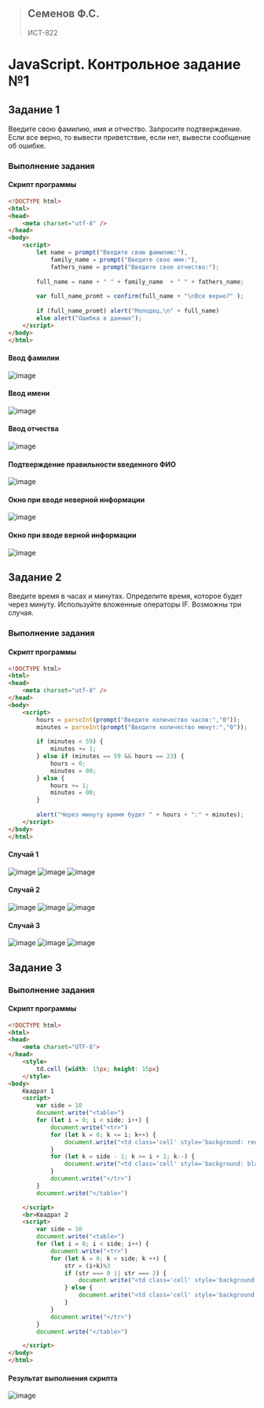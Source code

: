 > ## Семенов Ф.С.
> ИСТ-822

# JavaScript. Контрольное задание №1
## Задание 1
Введите свою фамилию, имя и отчество. Запросите подтверждение. Если все верно, то вывести приветствие, если нет, вывести сообщение об ошибке.
### Выполнение задания
#### Скрипт программы
``` html
<!DOCTYPE html>
<html>
<head>
    <meta charset="utf-8" />
</head>
<body>
    <script>
        let name = prompt("Введите свою фамилию:"),
            family_name = prompt("Введите свое имя:"),
            fathers_name = prompt("Введите свое отчество:");
        
        full_name = name + " " + family_name  + " " + fathers_name;
 
        var full_name_promt = confirm(full_name + "\nВсе верно?" );
        
        if (full_name_promt) alert("Молодец,\n" + full_name)
        else alert("Ошибка в данных");
    </script>
</body>
</html>
```

#### Ввод фамилии
![image](/images/JS1_1_1.png)

#### Ввод имени
![image](/images/JS1_1_2.png)

#### Ввод отчества
![image](/images/JS1_1_3.png)

#### Подтверждение правильности введенного ФИО
![image](/images/JS1_1_4.png)

#### Окно при вводе неверной информации 
![image](/images/JS1_1_5.png)

#### Окно при вводе верной информации 
![image](/images/JS1_1_6.png)

## Задание 2
Введите время в часах и минутах. Определите время, которое будет через минуту. Используйте вложенные операторы IF. Возможны три случая.
### Выполнение задания
#### Скрипт программы
```html
<!DOCTYPE html>
<html>
<head>
    <meta charset="utf-8" />
</head>
<body>
    <script>
        hours = parseInt(prompt("Введите количество часов:","0"));
        minutes = parseInt(prompt("Введите количество минут:","0"));
        
        if (minutes < 59) {
            minutes += 1; 
        } else if (minutes == 59 && hours == 23) {
            hours = 0;
            minutes = 00;
        } else {
            hours += 1;
            minutes = 00;
        }
    
        alert("Через минуту время будет " + hours + ":" + minutes);
    </script>
</body>
</html>
```
#### Случай 1
![image](/images/JS1_2_1.png)
![image](/images/JS1_2_2.png)
![image](/images/JS1_2_3.png)
#### Случай 2
![image](/images/JS1_2_4.png)
![image](/images/JS1_2_5.png)
![image](/images/JS1_2_6.png)
#### Случай 3
![image](/images/JS1_2_7.png)
![image](/images/JS1_2_8.png)
![image](/images/JS1_2_9.png)


## Задание 3
### Выполнение задания
#### Скрипт программы
```html
<!DOCTYPE html>
<html>
<head>
    <meta charset="UTF-8">
</head>
    <style>
        td.cell {width: 15px; height: 15px}
    </style>
<body>
    Квадрат 1
    <script>
        var side = 10
        document.write("<table>")
        for (let i = 0; i < side; i++) {
            document.write("<tr>")
            for (let k = 0; k <= i; k++) {
                document.write("<td class='cell' style='background: red'></td>")
            }
            for (let k = side - 1; k >= i + 1; k--) {
                document.write("<td class='cell' style='background: black'></td>")
            }
            document.write("</tr>")
        }
        document.write("</table>")

    </script>
    <br>Квадрат 2
    <script>
        var side = 10
        document.write("<table>")
        for (let i = 0; i < side; i++) {
            document.write("<tr>")
            for (let k = 0; k < side; k ++) {
                str = (i+k)%3
                if (str === 0 || str === 2) {
                    document.write("<td class='cell' style='background: purple'></td>")
                } else {
                    document.write("<td class='cell' style='background: silver'></td>")
                }
            }
            document.write("</tr>")
        }
        document.write("</table>")

    </script>
</body>    
</html>
```
#### Результат выполнения скрипта
![image](/images/JS1_3_1.png)
